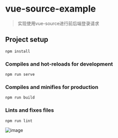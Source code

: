 # vue-source-example
> 实现使用vue-source进行前后端登录请求
## Project setup
```
npm install
```

### Compiles and hot-reloads for development
```
npm run serve
```

### Compiles and minifies for production
```
npm run build
```

### Lints and fixes files
```
npm run lint
```

![image](https://github.com/love-mh-forever/vue-examples/blob/master/vue-source-example/gif.gif)
